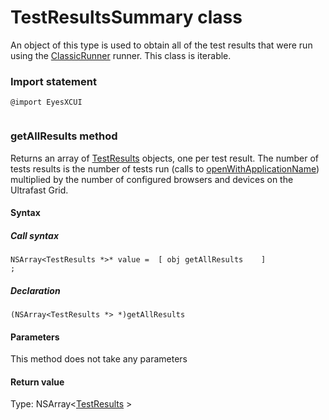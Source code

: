 # TestResultsSummary class
An object of this type is used to obtain all of the test results that were run using the [ClassicRunner](./classicrunner) runner.
This class is iterable. 
 ### Import statement 
``` 
@import EyesXCUI
 
 ``` 
 
### getAllResults method
Returns an array of [TestResults](./testresults) objects, one per test result.
The number of tests results is the number of tests run (calls to [openWithApplicationName](./eyes#open-method)) multiplied by the number of configured browsers and devices on the Ultrafast Grid.

#### Syntax 
 ##### Call syntax 
 ``` 
NSArray<TestResults *>* value =  [ obj getAllResults    ]
;
 ``` 
 
 ##### Declaration 
 ``` 
(NSArray<TestResults *> *)getAllResults 
 ``` 

 #### Parameters 
This method does not take any parameters 
 
 #### Return value 
Type: NSArray<[TestResults](./testresults) >